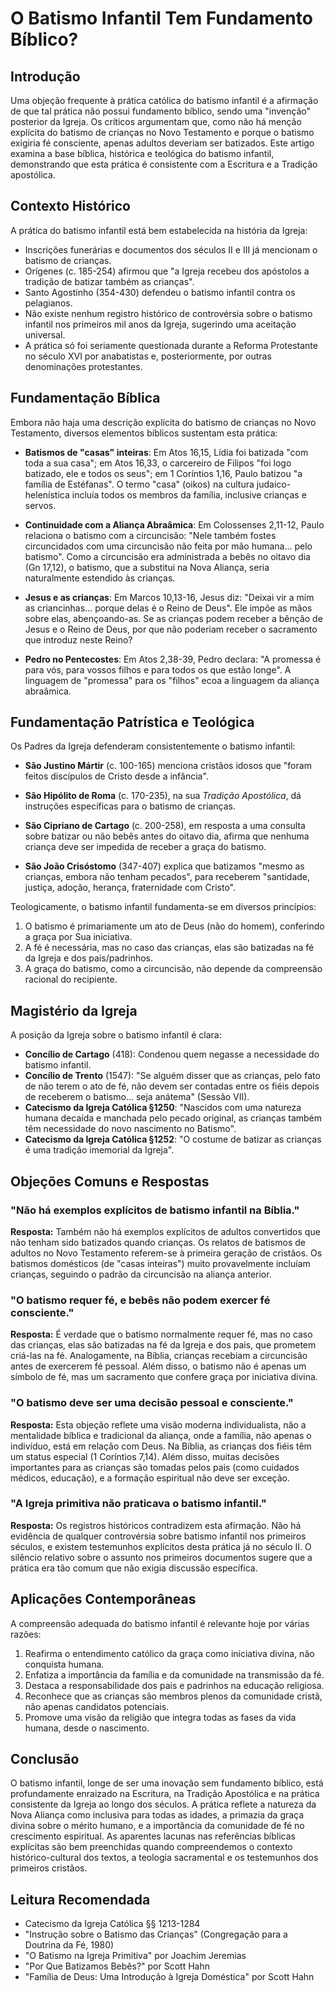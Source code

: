 # O Batismo Infantil Tem Fundamento Bíblico?

## Introdução

Uma objeção frequente à prática católica do batismo infantil é a afirmação de que tal prática não possui fundamento bíblico, sendo uma "invenção" posterior da Igreja. Os críticos argumentam que, como não há menção explícita do batismo de crianças no Novo Testamento e porque o batismo exigiria fé consciente, apenas adultos deveriam ser batizados. Este artigo examina a base bíblica, histórica e teológica do batismo infantil, demonstrando que esta prática é consistente com a Escritura e a Tradição apostólica.

## Contexto Histórico

A prática do batismo infantil está bem estabelecida na história da Igreja:

- Inscrições funerárias e documentos dos séculos II e III já mencionam o batismo de crianças.
- Orígenes (c. 185-254) afirmou que "a Igreja recebeu dos apóstolos a tradição de batizar também as crianças".
- Santo Agostinho (354-430) defendeu o batismo infantil contra os pelagianos.
- Não existe nenhum registro histórico de controvérsia sobre o batismo infantil nos primeiros mil anos da Igreja, sugerindo uma aceitação universal.
- A prática só foi seriamente questionada durante a Reforma Protestante no século XVI por anabatistas e, posteriormente, por outras denominações protestantes.

## Fundamentação Bíblica

Embora não haja uma descrição explícita do batismo de crianças no Novo Testamento, diversos elementos bíblicos sustentam esta prática:

- **Batismos de "casas" inteiras**: Em Atos 16,15, Lídia foi batizada "com toda a sua casa"; em Atos 16,33, o carcereiro de Filipos "foi logo batizado, ele e todos os seus"; em 1 Coríntios 1,16, Paulo batizou "a família de Estéfanas". O termo "casa" (oikos) na cultura judaico-helenística incluía todos os membros da família, inclusive crianças e servos.

- **Continuidade com a Aliança Abraâmica**: Em Colossenses 2,11-12, Paulo relaciona o batismo com a circuncisão: "Nele também fostes circuncidados com uma circuncisão não feita por mão humana... pelo batismo". Como a circuncisão era administrada a bebês no oitavo dia (Gn 17,12), o batismo, que a substitui na Nova Aliança, seria naturalmente estendido às crianças.

- **Jesus e as crianças**: Em Marcos 10,13-16, Jesus diz: "Deixai vir a mim as criancinhas... porque delas é o Reino de Deus". Ele impõe as mãos sobre elas, abençoando-as. Se as crianças podem receber a bênção de Jesus e o Reino de Deus, por que não poderiam receber o sacramento que introduz neste Reino?

- **Pedro no Pentecostes**: Em Atos 2,38-39, Pedro declara: "A promessa é para vós, para vossos filhos e para todos os que estão longe". A linguagem de "promessa" para os "filhos" ecoa a linguagem da aliança abraâmica.

## Fundamentação Patrística e Teológica

Os Padres da Igreja defenderam consistentemente o batismo infantil:

- **São Justino Mártir** (c. 100-165) menciona cristãos idosos que "foram feitos discípulos de Cristo desde a infância".

- **São Hipólito de Roma** (c. 170-235), na sua _Tradição Apostólica_, dá instruções específicas para o batismo de crianças.

- **São Cipriano de Cartago** (c. 200-258), em resposta a uma consulta sobre batizar ou não bebês antes do oitavo dia, afirma que nenhuma criança deve ser impedida de receber a graça do batismo.

- **São João Crisóstomo** (347-407) explica que batizamos "mesmo as crianças, embora não tenham pecados", para receberem "santidade, justiça, adoção, herança, fraternidade com Cristo".

Teologicamente, o batismo infantil fundamenta-se em diversos princípios:

1. O batismo é primariamente um ato de Deus (não do homem), conferindo a graça por Sua iniciativa.
2. A fé é necessária, mas no caso das crianças, elas são batizadas na fé da Igreja e dos pais/padrinhos.
3. A graça do batismo, como a circuncisão, não depende da compreensão racional do recipiente.

## Magistério da Igreja

A posição da Igreja sobre o batismo infantil é clara:

- **Concílio de Cartago** (418): Condenou quem negasse a necessidade do batismo infantil.
- **Concílio de Trento** (1547): "Se alguém disser que as crianças, pelo fato de não terem o ato de fé, não devem ser contadas entre os fiéis depois de receberem o batismo... seja anátema" (Sessão VII).
- **Catecismo da Igreja Católica §1250**: "Nascidos com uma natureza humana decaída e manchada pelo pecado original, as crianças também têm necessidade do novo nascimento no Batismo".
- **Catecismo da Igreja Católica §1252**: "O costume de batizar as crianças é uma tradição imemorial da Igreja".

## Objeções Comuns e Respostas

### "Não há exemplos explícitos de batismo infantil na Bíblia."

**Resposta:** Também não há exemplos explícitos de adultos convertidos que não tenham sido batizados quando crianças. Os relatos de batismos de adultos no Novo Testamento referem-se à primeira geração de cristãos. Os batismos domésticos (de "casas inteiras") muito provavelmente incluíam crianças, seguindo o padrão da circuncisão na aliança anterior.

### "O batismo requer fé, e bebês não podem exercer fé consciente."

**Resposta:** É verdade que o batismo normalmente requer fé, mas no caso das crianças, elas são batizadas na fé da Igreja e dos pais, que prometem criá-las na fé. Analogamente, na Bíblia, crianças recebiam a circuncisão antes de exercerem fé pessoal. Além disso, o batismo não é apenas um símbolo de fé, mas um sacramento que confere graça por iniciativa divina.

### "O batismo deve ser uma decisão pessoal e consciente."

**Resposta:** Esta objeção reflete uma visão moderna individualista, não a mentalidade bíblica e tradicional da aliança, onde a família, não apenas o indivíduo, está em relação com Deus. Na Bíblia, as crianças dos fiéis têm um status especial (1 Coríntios 7,14). Além disso, muitas decisões importantes para as crianças são tomadas pelos pais (como cuidados médicos, educação), e a formação espiritual não deve ser exceção.

### "A Igreja primitiva não praticava o batismo infantil."

**Resposta:** Os registros históricos contradizem esta afirmação. Não há evidência de qualquer controvérsia sobre batismo infantil nos primeiros séculos, e existem testemunhos explícitos desta prática já no século II. O silêncio relativo sobre o assunto nos primeiros documentos sugere que a prática era tão comum que não exigia discussão específica.

## Aplicações Contemporâneas

A compreensão adequada do batismo infantil é relevante hoje por várias razões:

1. Reafirma o entendimento católico da graça como iniciativa divina, não conquista humana.
2. Enfatiza a importância da família e da comunidade na transmissão da fé.
3. Destaca a responsabilidade dos pais e padrinhos na educação religiosa.
4. Reconhece que as crianças são membros plenos da comunidade cristã, não apenas candidatos potenciais.
5. Promove uma visão da religião que integra todas as fases da vida humana, desde o nascimento.

## Conclusão

O batismo infantil, longe de ser uma inovação sem fundamento bíblico, está profundamente enraizado na Escritura, na Tradição Apostólica e na prática consistente da Igreja ao longo dos séculos. A prática reflete a natureza da Nova Aliança como inclusiva para todas as idades, a primazia da graça divina sobre o mérito humano, e a importância da comunidade de fé no crescimento espiritual. As aparentes lacunas nas referências bíblicas explícitas são bem preenchidas quando compreendemos o contexto histórico-cultural dos textos, a teologia sacramental e os testemunhos dos primeiros cristãos.

## Leitura Recomendada

- Catecismo da Igreja Católica §§ 1213-1284
- "Instrução sobre o Batismo das Crianças" (Congregação para a Doutrina da Fé, 1980)
- "O Batismo na Igreja Primitiva" por Joachim Jeremias
- "Por Que Batizamos Bebês?" por Scott Hahn
- "Família de Deus: Uma Introdução à Igreja Doméstica" por Scott Hahn
